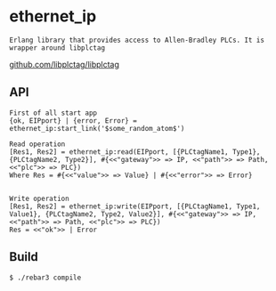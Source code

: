 ethernet_ip
=====

    Erlang library that provides access to Allen-Bradley PLCs. It is wrapper around libplctag
[github.com/libplctag/libplctag](https://github.com/libplctag/libplctag)

API
-----
    First of all start app
    {ok, EIPport} | {error, Error} = ethernet_ip:start_link('$some_random_atom$')
    
    Read operation
    [Res1, Res2] = ethernet_ip:read(EIPport, [{PLCtagName1, Type1}, {PLCtagName2, Type2}], #{<<"gateway">> => IP, <<"path">> => Path, <<"plc">> => PLC})
    Where Res = #{<<"value">> => Value} | #{<<"error">> => Error}    


    Write operation
    [Res1, Res2] = ethernet_ip:write(EIPport, [{PLCtagName1, Type1, Value1}, {PLCtagName2, Type2, Value2}], #{<<"gateway">> => IP, <<"path">> => Path, <<"plc">> => PLC})
    Res = <<"ok">> | Error


Build
-----

    $ ./rebar3 compile